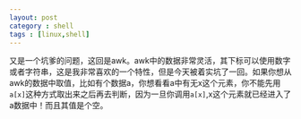 ```yaml
---
layout: post
category : shell 
tags : [linux,shell]
---
```

又是一个坑爹的问题，这回是awk。awk中的数据非常灵活，其下标可以使用数字或者字符串，这是我非常喜欢的一个特性，但是今天被着实坑了一回。如果你想从awk的数据中取值，比如有个数据a，你想看看a中有无x这个元素，你不能先用`a[x]`这种方式取出来之后再去判断，因为一旦你调用`a[x]`,x这个元素就已经进入了a数据中！而且其值是个空。
